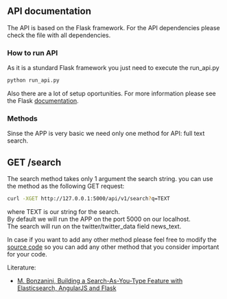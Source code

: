 ## API documentation

The API is based on the Flask framework. For the API dependencies please check the file with all dependencies.

### How to run API

As it is a stundard Flask framework you just need to execute the run_api.py

```bash
python run_api.py
```
Also there are a lot of setup oportunities. For more information please see the Flask [documentation](http://flask.pocoo.org/docs/0.12/).

### Methods

Sinse the APP is very basic we need only one method for API: full text search.

## GET /search

The search method takes only 1 argument the search string.
you can use the method as the following GET request:
```bash
curl -XGET http://127.0.0.1:5000/api/v1/search?q=TEXT
```
where TEXT is our string for the search.  
By default we will run the APP on the port 5000 on our localhost.  
The search will run on the twitter/twitter_data field news_text.

In case if you want to add any other method please feel free to modify the [source code](https://github.com/kurbakov/project_a/blob/master/api/scr/__init__.py) so you can add any other method that you consider important for your code.

Literature:  
- [M. Bonzanini, Building a Search-As-You-Type Feature with Elasticsearch, AngularJS and Flask](https://marcobonzanini.com/2015/08/10/building-a-search-as-you-type-feature-with-elasticsearch-angularjs-and-flask/)
